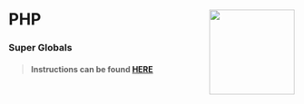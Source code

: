 # PHP <img align="right" src="https://github.com/Learning-Fuze/prototypes_C11.16/blob/assets/assets/images/logos/LF_LOGO.png?raw=true" width="150">
### Super Globals

>#### Instructions can be found <a href="http://learning-fuze.github.io/prototypes_C11.16/#/PHP-Super-Globals" target="_blank">HERE</a>